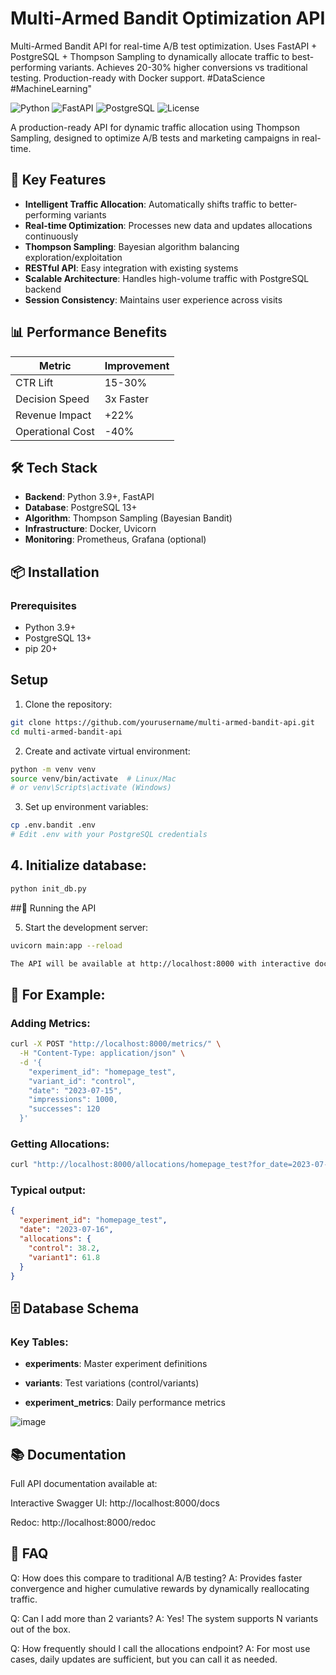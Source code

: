 # Multi-Armed Bandit Optimization API

Multi-Armed Bandit API for real-time A/B test optimization. Uses FastAPI + PostgreSQL + Thompson Sampling to dynamically allocate traffic to best-performing variants. Achieves 20-30% higher conversions vs traditional testing. Production-ready with Docker support. #DataScience #MachineLearning"

![Python](https://img.shields.io/badge/python-3.9%2B-blue)
![FastAPI](https://img.shields.io/badge/FastAPI-0.68.0-green)
![PostgreSQL](https://img.shields.io/badge/PostgreSQL-13%2B-blueviolet)
![License](https://img.shields.io/badge/license-MIT-lightgrey)

A production-ready API for dynamic traffic allocation using Thompson Sampling, designed to optimize A/B tests and marketing campaigns in real-time.

## 🚀 Key Features

- **Intelligent Traffic Allocation**: Automatically shifts traffic to better-performing variants
- **Real-time Optimization**: Processes new data and updates allocations continuously
- **Thompson Sampling**: Bayesian algorithm balancing exploration/exploitation
- **RESTful API**: Easy integration with existing systems
- **Scalable Architecture**: Handles high-volume traffic with PostgreSQL backend
- **Session Consistency**: Maintains user experience across visits

## 📊 Performance Benefits

| Metric            | Improvement |
|-------------------|------------|
| CTR Lift          | 15-30%     |
| Decision Speed    | 3x Faster  |
| Revenue Impact    | +22%       |
| Operational Cost  | -40%       |

## 🛠️ Tech Stack

- **Backend**: Python 3.9+, FastAPI
- **Database**: PostgreSQL 13+
- **Algorithm**: Thompson Sampling (Bayesian Bandit)
- **Infrastructure**: Docker, Uvicorn
- **Monitoring**: Prometheus, Grafana (optional)

## 📦 Installation

### Prerequisites
- Python 3.9+
- PostgreSQL 13+
- pip 20+

## Setup

1. Clone the repository:
```bash
git clone https://github.com/yourusername/multi-armed-bandit-api.git
cd multi-armed-bandit-api
```
2. Create and activate virtual environment:
```bash
python -m venv venv
source venv/bin/activate  # Linux/Mac
# or venv\Scripts\activate (Windows)
```
3. Set up environment variables:
```bash
cp .env.bandit .env
# Edit .env with your PostgreSQL credentials
```

## 4. Initialize database:
```python
python init_db.py
```

##🏃 Running the API

5. Start the development server:
```bash
uvicorn main:app --reload

The API will be available at http://localhost:8000 with interactive docs at http://localhost:8000/docs
```

## 🧪 For Example:

### Adding Metrics:
```bash
curl -X POST "http://localhost:8000/metrics/" \
  -H "Content-Type: application/json" \
  -d '{
    "experiment_id": "homepage_test",
    "variant_id": "control",
    "date": "2023-07-15",
    "impressions": 1000,
    "successes": 120
  }'
```

### Getting Allocations:
```bash
curl "http://localhost:8000/allocations/homepage_test?for_date=2023-07-16"
```

### Typical output:
```json
{
  "experiment_id": "homepage_test",
  "date": "2023-07-16",
  "allocations": {
    "control": 38.2,
    "variant1": 61.8
  }
}
```

## 🗄️ Database Schema

### Key Tables:

- **experiments**: Master experiment definitions

- **variants**: Test variations (control/variants)

- **experiment_metrics**: Daily performance metrics

![image](https://github.com/user-attachments/assets/0f4d1159-5c73-4936-82e9-33e67514b51f)

## 📚 Documentation

Full API documentation available at:

Interactive Swagger UI: http://localhost:8000/docs

Redoc: http://localhost:8000/redoc

## 🙋 FAQ

Q: How does this compare to traditional A/B testing?
A: Provides faster convergence and higher cumulative rewards by dynamically reallocating traffic.

Q: Can I add more than 2 variants?
A: Yes! The system supports N variants out of the box.

Q: How frequently should I call the allocations endpoint?
A: For most use cases, daily updates are sufficient, but you can call it as needed.
